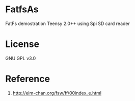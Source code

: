 # FatfsAs
FatFs demostration Teensy 2.0++ using Spi SD card reader
# License
GNU GPL v3.0
# Reference
1. http://elm-chan.org/fsw/ff/00index_e.html
